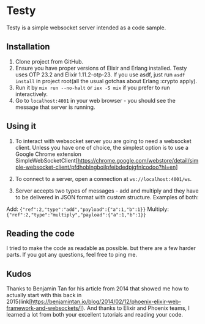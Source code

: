 # Testy

Testy is a simple websocket server intended as a code sample.

## Installation

1. Clone project from GitHub.
2. Ensure you have proper versions of Elixir and Erlang installed. Testy uses OTP 23.2 and Elixir 1.11.2-otp-23. If you use asdf, just run `asdf install` in project root(all the usual gotchas about Erlang :crypto apply).
3. Run it by `mix run --no-halt` or `iex -S mix` if you prefer to run interactively.
4. Go to `localhost:4001` in your web browser - you should see the message that server is running.

## Using it

1. To interact with websocket server you are going to need a websocket client. Unless you have one of choice, the simplest option is to use a Google Chrome extension SimpleWebSocketClient[https://chrome.google.com/webstore/detail/simple-websocket-client/pfdhoblngboilpfeibdedpjgfnlcodoo?hl=en]

2. To connect to a server, open a connection at `ws://localhost:4001/ws`.

3. Server accepts two types of messages - add and multiply and they have to be delivered in JSON format with custom structure. Examples of both:

Add: `{"ref":2,"type":"add","payload":{"a":1,"b":1}}`
Multiply: `{"ref":2,"type":"multiply","payload":{"a":1,"b":1}}`

## Reading the code
I tried to make the code as readable as possible. but there are a few harder parts. If you got any questions, feel free to ping me.

## Kudos
Thanks to Benjamin Tan for his article from 2014 that showed me how to actually start with this back in 2015(link[https://benjamintan.io/blog/2014/02/12/phoenix-elixir-web-framework-and-websockets/]). And thanks to Elixir and Phoenix teams, I learned a lot from both your excellent tutorials and reading your code.
